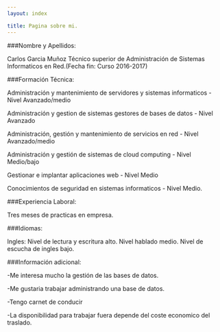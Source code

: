```yaml
---
layout: index

title: Pagina sobre mi.
---
```

###Nombre y Apellidos:

Carlos Garcia Muñoz
Técnico superior de Administración de Sistemas Informaticos en Red.(Fecha fin: Curso 2016-2017)

###Formación Técnica:

Administración y mantenimiento de servidores y sistemas informaticos - Nivel Avanzado/medio

Administración y gestion de sistemas gestores de bases de datos - Nivel Avanzado

Administración, gestión y mantenimiento de servicios en red - Nivel Avanzado/medio

Administración y gestión de sistemas de cloud computing - Nivel Medio/bajo

Gestionar e implantar aplicaciones web - Nivel Medio

Conocimientos de seguridad en sistemas informaticos - Nivel Medio.

###Experiencia Laboral:

Tres meses de practicas en empresa.

###Idiomas:

Ingles: Nivel de lectura y escritura alto.
        Nivel hablado medio.
        Nivel de escucha de ingles bajo.
        
###Información adicional:

-Me interesa mucho la gestión de las bases de datos.

-Me gustaria trabajar administrando una base de datos.

-Tengo carnet de conducir

-La disponibilidad para trabajar fuera depende del coste economico del traslado.
